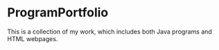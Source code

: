 # ProgramPortfolio
This is a collection of my work, which includes both Java programs and HTML webpages.
